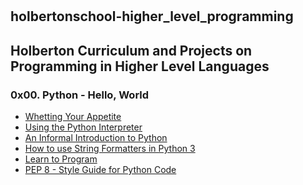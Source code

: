 #
holbertonschool-higher_level_programming
---
## Holberton Curriculum and Projects on Programming in Higher Level Languages

### 0x00. Python - Hello, World
* [Whetting Your Appetite](https://docs.python.org/3.4/tutorial/appetite.html)
* [Using the Python Interpreter](https://docs.python.org/3.4/tutorial/interpreter.html)
* [An Informal Introduction to Python](https://docs.python.org/3.4/tutorial/introduction.html)
* [How to use String Formatters in Python 3](https://www.digitalocean.com/community/tutorials/how-to-use-string-formatters-in-python-3)
* [Learn to Program](https://www.youtube.com/playlist?list=PLGLfVvz_LVvTn3cK5e6LjhgGiSeVlIRwt)
* [PEP 8 - Style Guide for Python Code](https://www.python.org/dev/peps/pep-0008/)

